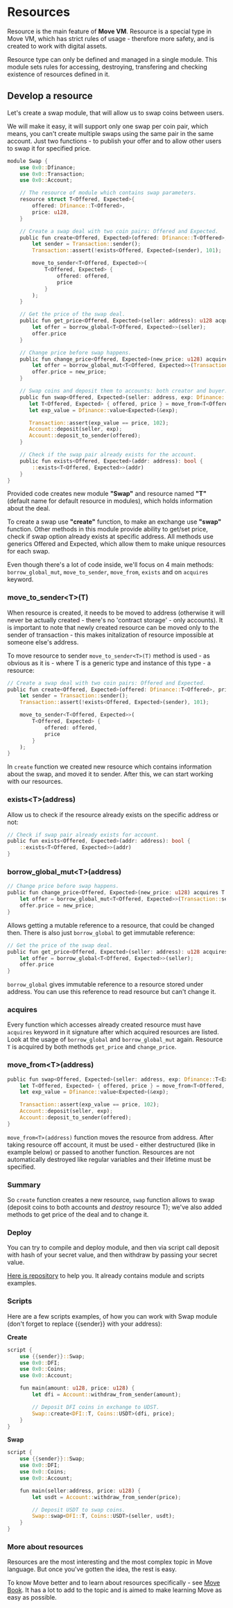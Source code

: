 # Resources

Resource is the main feature of **Move VM**. Resource is a special type in Move VM, which has strict rules of usage - therefore more safety, and is created to work with digital assets.

Resource type can only be defined and managed in a single module. This module sets rules for accessing, destroying, transfering and checking existence of resources defined in it.

## Develop a resource

Let's create a swap module, that will allow us to swap coins between users.

We will make it easy, it will support only one swap per coin pair, which means, you can't create multiple swaps using the same pair in the same account. Just two functions - to publish your offer and to allow other users to swap it for specified price.

```rust
module Swap {
    use 0x0::Dfinance;
    use 0x0::Transaction;
    use 0x0::Account;

    // The resource of module which contains swap parameters.
    resource struct T<Offered, Expected>{
        offered: Dfinance::T<Offered>,
        price: u128,
    }

    // Create a swap deal with two coin pairs: Offered and Expected.
    public fun create<Offered, Expected>(offered: Dfinance::T<Offered>, price: u128) {
        let sender = Transaction::sender();
        Transaction::assert(!exists<Offered, Expected>(sender), 101);

        move_to_sender<T<Offered, Expected>>(
            T<Offered, Expected> {
                offered: offered,
                price
            }
        );
    }

    // Get the price of the swap deal.
    public fun get_price<Offered, Expected>(seller: address): u128 acquires T {
        let offer = borrow_global<T<Offered, Expected>>(seller);
        offer.price
    }

    // Change price before swap happens.
    public fun change_price<Offered, Expected>(new_price: u128) acquires T {
        let offer = borrow_global_mut<T<Offered, Expected>>(Transaction::sender());
        offer.price = new_price;
    }

    // Swap coins and deposit them to accounts: both creator and buyer.
    public fun swap<Offered, Expected>(seller: address, exp: Dfinance::T<Expected>) acquires T {
       let T<Offered, Expected> { offered, price } = move_from<T<Offered, Expected>>(seller);
       let exp_value = Dfinance::value<Expected>(&exp);

       Transaction::assert(exp_value == price, 102);
       Account::deposit(seller, exp);
       Account::deposit_to_sender(offered);
    }

    // Check if the swap pair already exists for the account.
    public fun exists<Offered, Expected>(addr: address): bool {
        ::exists<T<Offered, Expected>>(addr)
    }
}
```

Provided code creates new module **"Swap"** and resource named **"T"** \(default name for default resource in modules\), which holds information about the deal.

To create a swap use **"create"** function, to make an exchange use **"swap"** function. Other methods in this module provide ability to get/set price, check if swap option already exists at specific address. All methods use generics Offered and Expected, which allow them to make unique resources for each swap.

Even though there's a lot of code inside, we'll focus on 4 main methods: `borrow_global_mut`, `move_to_sender`, `move_from`, `exists` and on `acquires` keyword.

### move_to_sender\<T\>(T)

When resource is created, it needs to be moved to address (otherwise it will never be actually created - there's no 'contract storage' - only accounts). It is important to note that newly created resource can be moved only to the sender of transaction - this makes initalization of resource impossible at someone else's address.

To move resource to sender `move_to_sender<T>(T)` method is used - as obvious as it is - where T is a generic type and instance of this type - a resource:

```rust
// Create a swap deal with two coin pairs: Offered and Expected.
public fun create<Offered, Expected>(offered: Dfinance::T<Offered>, price: u128) {
    let sender = Transaction::sender();
    Transaction::assert(!exists<Offered, Expected>(sender), 101);

    move_to_sender<T<Offered, Expected>>(
        T<Offered, Expected> {
            offered: offered,
            price
        }
    );
}
```

In `create` function we created new resource which contains information about the swap, and moved it to sender. After this, we can start working with our resources.

### exists\<T\>(address)

Allow us to check if the resource already exists on the specific address or not:

```rust
// Check if swap pair already exists for account.
public fun exists<Offered, Expected>(addr: address): bool {
    ::exists<T<Offered, Expected>>(addr)
}
```

### borrow_global_mut\<T\>(address)

```rust
// Change price before swap happens.
public fun change_price<Offered, Expected>(new_price: u128) acquires T {
    let offer = borrow_global_mut<T<Offered, Expected>>(Transaction::sender());
    offer.price = new_price;
}
```

Allows getting a mutable reference to a resource, that could be changed then. There is also just `borrow_global` to get immutable reference:

```rust
// Get the price of the swap deal.
public fun get_price<Offered, Expected>(seller: address): u128 acquires T {
    let offer = borrow_global<T<Offered, Expected>>(seller);
    offer.price
}
```

`borrow_global` gives immutable reference to a resource stored under address. You can use this reference to read resource but can't change it.

### acquires

Every function which accesses already created resource must have `acquires` keyword in it signature after which acquired resources are listed. Look at the usage of `borrow_global` and `borrow_global_mut` again. Resource `T` is acquired by both methods `get_price` and `change_price`.

### move_from\<T\>(address)

```rust
public fun swap<Offered, Expected>(seller: address, exp: Dfinance::T<Expected>) acquires T {
    let T<Offered, Expected> { offered, price } = move_from<T<Offered, Expected>>(seller);
    let exp_value = Dfinance::value<Expected>(&exp);

    Transaction::assert(exp_value == price, 102);
    Account::deposit(seller, exp);
    Account::deposit_to_sender(offered);
}
```

`move_from<T>(address)` function moves the resource from address. After taking resource off account, it must be used - either destructured (like in example below) or passed to another function. Resources are not automatically destroyed like regular variables and their lifetime must be specified.

### Summary

So `create` function creates a new resource, `swap` function allows to swap (deposit coins to both accounts and *destroy* resource T); we've also added methods to get price of the deal and to change it.

### Deploy

You can try to compile and deploy module, and then via script call deposit with hash of your secret value, and then withdraw by passing your secret value.

[Here is repository](https://github.com/borispovod/cold-storage-example) to help you. It already contains module and scripts examples.

### Scripts

Here are a few scripts examples, of how you can work with Swap module (don't forget to replace {{sender}} with your address):

**Create**

```rust
script {
    use {{sender}}::Swap;
    use 0x0::DFI;
    use 0x0::Coins;
    use 0x0::Account;

    fun main(amount: u128, price: u128) {
        let dfi = Account::withdraw_from_sender(amount);

        // Deposit DFI coins in exchange to UDST.
        Swap::create<DFI::T, Coins::USDT>(dfi, price);
    }
}
```

**Swap**

```rust
script {
    use {{sender}}::Swap;
    use 0x0::DFI;
    use 0x0::Coins;
    use 0x0::Account;

    fun main(seller:address, price: u128) {
        let usdt = Account::withdraw_from_sender(price);

        // Deposit USDT to swap coins.
        Swap::swap<DFI::T, Coins::USDT>(seller, usdt);
    }
}
```

### More about resources

Resources are the most interesting and the most complex topic in Move language. But once you've gotten the idea, the rest is easy.

To know Move better and to learn about resources specifically - see [Move Book](https://move-book.com/chapters/resource.html). It has a lot to add to the topic and is aimed to make learning Move as easy as possible.
